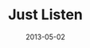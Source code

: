 ---
title: "Just Listen"
subtitle:
description: "迷你 2 輯"
icon: "library_music"
weight: 20000
date: 2013-05-02
images: ["/docs/m2-just-listen/just-listen.jpg"]
---